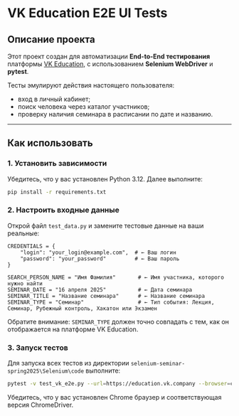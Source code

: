 # VK Education E2E UI Tests

## Описание проекта

Этот проект создан для автоматизации **End-to-End тестирования** платформы [VK Education](https://education.vk.company), с использованием **Selenium WebDriver** и **pytest**.

Тесты эмулируют действия настоящего пользователя:

- вход в личный кабинет;
- поиск человека через каталог участников;
- проверку наличия семинара в расписании по дате и названию.

---

## Как использовать

### 1. Установить зависимости

Убедитесь, что у вас установлен Python 3.12. Далее выполните:

```bash
pip install -r requirements.txt
```

### 2. Настроить входные данные

Открой файл `test_data.py` и замените тестовые данные на ваши реальные:

```
CREDENTIALS = {
    "login": "your_login@example.com",  # ← Ваш логин
    "password": "your_password"         # ← Ваш пароль
}

SEARCH_PERSON_NAME = "Имя Фамилия"       # ← Имя участника, которого нужно найти
SEMINAR_DATE = "16 апреля 2025"          # ← Дата семинара
SEMINAR_TITLE = "Название семинара"      # ← Название семинара
SEMINAR_TYPE = "Семинар"                 # ← Тип события: Лекция, Семинар, Рубежный контроль, Хакатон или Экзамен
```

Обратите внимание: `SEMINAR_TYPE` должен точно совпадать с тем, как он отображается на платформе VK Education.

### 3. Запуск тестов

Для запуска всех тестов из директории `selenium-seminar-spring2025\Selenium\code` выполните:

```bash
pytest -v test_vk_e2e.py --url=https://education.vk.company --browser=chrome
```

Убедитесь, что у вас установлен Chrome браузер и соответствующая версия ChromeDriver.
